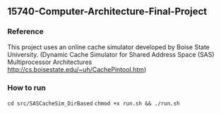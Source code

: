 ## 15740-Computer-Architecture-Final-Project


### Reference

 This project uses an online cache simulator developed by Boise State University. (Dynamic Cache Simulator for Shared Address Space (SAS) Multiprocessor Architectures http://cs.boisestate.edu/~uh/CachePintool.htm)

### How to run
``` cd src/SASCacheSim_DirBased ```
``` chmod +x run.sh && ./run.sh ```
